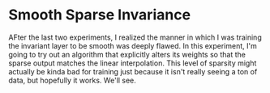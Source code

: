 # Smooth Sparse Invariance

AFter the last two experiments, I realized the manner in which I was training the invariant layer to be smooth was deeply flawed.  In this experiment, I'm going to try out an algorithm that explicitly alters its weights so that the sparse output matches the linear interpolation.  This level of sparsity might actually be kinda bad for training just because it isn't really seeing a ton of data, but hopefully it works.  We'll see.